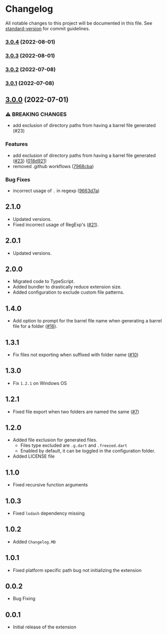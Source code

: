 # Changelog

All notable changes to this project will be documented in this file. See [standard-version](https://github.com/conventional-changelog/standard-version) for commit guidelines.

### [3.0.4](https://github.com/mikededo/dartBarrelFileGenerator/compare/v3.0.3...v3.0.4) (2022-08-01)

### [3.0.3](https://github.com/mikededo/dartBarrelFileGenerator/compare/v3.0.2...v3.0.3) (2022-08-01)

### [3.0.2](https://github.com/mikededo/dartBarrelFileGenerator/compare/v3.0.1...v3.0.2) (2022-07-08)

### [3.0.1](https://github.com/mikededo/dartBarrelFileGenerator/compare/v3.0.0...v3.0.1) (2022-07-08)

## [3.0.0](https://github.com/mikededo/dartBarrelFileGenerator/compare/v2.0.0...v3.0.0) (2022-07-01)

### ⚠ BREAKING CHANGES

- add exclusion of directory paths from having a barrel file generated (#23)

### Features

- add exclusion of directory paths from having a barrel file generated ([#23](https://github.com/mikededo/dartBarrelFileGenerator/issues/23)) ([018d921](https://github.com/mikededo/dartBarrelFileGenerator/commit/018d921a66150c859a0403aa6b9ed604e4ed1470))
- removed .github workflows ([7968cba](https://github.com/mikededo/dartBarrelFileGenerator/commit/7968cba66df408188a467c627a540644d0ddfb67))

### Bug Fixes

- incorrect usage of `.` in regexp ([9663d7a](https://github.com/mikededo/dartBarrelFileGenerator/commit/9663d7a0b7770c94572f077c664410f50d298eb8))

## 2.1.0

- Updated versions.
- Fixed incorrect usage of RegExp's ([#21](https://github.com/mikededo/dartBarrelFileGenerator/issues/16)).

## 2.0.1

- Updated versions.

## 2.0.0

- Migrated code to TypeScript.
- Added bundler to drastically reduce extension size.
- Added configuration to exclude custom file patterns.

## 1.4.0

- Add option to prompt for the barrel file name when generating a barrel file for a folder ([#16](https://github.com/mikededo/dartBarrelFileGenerator/issues/16)).

## 1.3.1

- Fix files not exporting when suffixed with folder name ([#10](https://github.com/mikededo/dartBarrelFileGenerator/issues/10))

## 1.3.0

- Fix `1.2.1` on Windows OS

## 1.2.1

- Fixed file export when two folders are named the same ([#7](https://github.com/mikededo/dartBarrelFileGenerator/issues/7))

## 1.2.0

- Added file exclusion for generated files.
  - Files type excluded are `.g.dart` and `.freezed.dart`
  - Enabled by default, it can be toggled in the configuration folder.
- Added LICENSE file

## 1.1.0

- Fixed recursive function arguments

## 1.0.3

- Fixed `lodash` dependency missing

## 1.0.2

- Added `Changelog.MD`

## 1.0.1

- Fixed platform specific path bug not initializing the extension

## 0.0.2

- Bug Fixing

## 0.0.1

- Initial release of the extension
